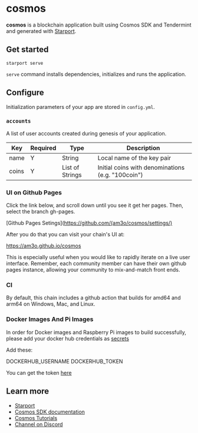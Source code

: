 # cosmos

**cosmos** is a blockchain application built using Cosmos SDK and Tendermint and generated with [Starport](https://github.com/tendermint/starport).

## Get started

```
starport serve
```

`serve` command installs dependencies, initializes and runs the application.

## Configure

Initialization parameters of your app are stored in `config.yml`.

### `accounts`

A list of user accounts created during genesis of your application.

| Key   | Required | Type            | Description                                       |
| ----- | -------- | --------------- | ------------------------------------------------- |
| name  | Y        | String          | Local name of the key pair                        |
| coins | Y        | List of Strings | Initial coins with denominations (e.g. "100coin") |

### UI on Github Pages

Click the link below, and scroll down until you see it get her pages. Then, select the branch gh-pages.

[Github Pages Setings](https://github.com/(am3o/cosmos/settings/)

After you do that you can visit your chain's UI at:

https://am3o.github.io/cosmos

This is especially useful when you would like to rapidly iterate on a live user interface. Remember, each community member can have their own github pages instance, allowing your community to mix-and-match front ends.

### CI

By default, this chain includes a github action that builds for amd64 and arm64 on Windows, Mac, and Linux.

### Docker Images And Pi Images

In order for Docker images and Raspberry Pi images to build successfully, please add your docker hub credentials as [secrets](https://github.com/am3o/cosmos/settings/secrets/actions)

Add these:

DOCKERHUB_USERNAME
DOCKERHUB_TOKEN

You can get the token [here](https://hub.docker.com/settings/security)

## Learn more

- [Starport](https://github.com/tendermint/starport)
- [Cosmos SDK documentation](https://docs.cosmos.network)
- [Cosmos Tutorials](https://tutorials.cosmos.network)
- [Channel on Discord](https://discord.gg/W8trcGV)
